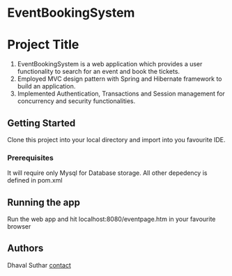 # EventBookingSystem

# Project Title

 1. EventBookingSystem is a web application which provides a user functionality to search for an event and book the tickets.
 2. Employed MVC design pattern with Spring and Hibernate framework to build an application.
 3. Implemented Authentication, Transactions and Session management for concurrency and security functionalities.

## Getting Started

Clone this project into your local directory and import into you favourite IDE.

### Prerequisites

It will require only Mysql for Database storage. All other depedency is defined in pom.xml

## Running the app

Run the web app and hit localhost:8080/eventpage.htm in your favourite browser

## Authors

Dhaval Suthar [contact](suthar.d@husky.neu.edu)
